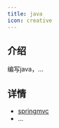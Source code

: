 ```yaml
---
title: java
icon: creative
---
```


## 介绍

编写java，...     
## 详情

- [springmvc](/java/spring/springmvc.md)
- ...
